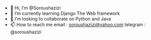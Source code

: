 - 👋 Hi, I’m @Soroushazizi
- 🌱 I’m currently learning Django The Web framework
- 💞️ I’m looking to collaborate on Python and Java
- 📫 How to reach me 
  email : soroushazizi@yahoo.com
  telegram : @soroushazizi
<!---
Soroushazizi/Soroushazizi is a ✨ special ✨ repository because its `README.md` (this file) appears on your GitHub profile.
You can click the Preview link to take a look at your changes.
--->
